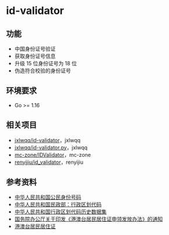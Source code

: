 # id-validator


## 功能

* 中国身份证号验证
* 获取身份证号信息
* 升级 15 位身份证号为 18 位
* 伪造符合校验的身份证号

## 环境要求

* Go >= 1.16

## 相关项目

* [jxlwqq/id-validator](https://github.com/jxlwqq/id-validator)，jxlwqq
* [jxlwqq/id-validator.py](https://github.com/jxlwqq/id-validator.py)，jxlwqq
* [mc-zone/IDValidator](https://github.com/mc-zone/IDValidator)，mc-zone
* [renyijiu/id_validator](https://github.com/renyijiu/id_validator)，renyijiu

## 参考资料

* [中华人民共和国公民身份号码](https://zh.wikipedia.org/wiki/中华人民共和国公民身份号码)
* [中华人民共和国民政部：行政区划代码](http://www.mca.gov.cn/article/sj/xzqh/)
* [中华人民共和国行政区划代码历史数据集](https://github.com/jxlwqq/address-code-of-china)
* [国务院办公厅关于印发《港澳台居民居住证申领发放办法》的通知](http://www.gov.cn/zhengce/content/2018-08/19/content_5314865.htm)
* [港澳台居民居住证](https://zh.wikipedia.org/wiki/港澳台居民居住证)
